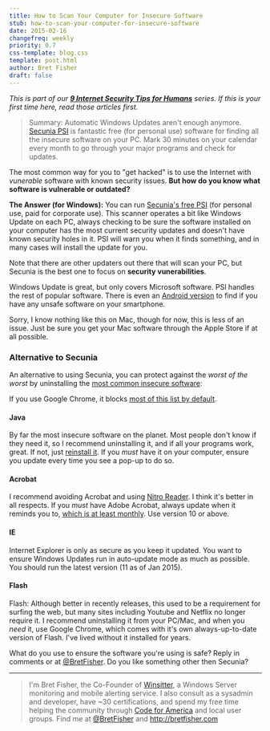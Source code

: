 ```yaml
---
title: How to Scan Your Computer for Insecure Software
stub: how-to-scan-your-computer-for-insecure-software
date: 2015-02-16
changefreq: weekly
priority: 0.7
css-template: blog.css
template: post.html
author: Bret Fisher
draft: false
---
```

*This is part of our **[9 Internet Security Tips for Humans](/2015/01/26/9-internet-security-tips-for-humans/)** series. If this is your first time here, read those articles first.*

> Summary: Automatic Windows Updates aren't enough anymore. [Secunia PSI](http://secunia.com/products/consumer/) is fantastic free (for personal use) software for finding all the insecure software on your PC. Mark 30 minutes on your calendar every month to go through your major programs and check for updates.

The most common way for you to "get hacked" is to use the Internet with *vunerable* software with known security issues. **But how do you know what software is vulnerable or outdated?**

**The Answer (for Windows):** You can run [Secunia's free PSI](http://secunia.com/vulnerability_scanning/personal/) (for personal use, paid for corporate use). This scanner operates a bit like Windows Update on each PC, always checking to be sure the software installed on your computer has the most current security updates and doesn't have known security holes in it. PSI will warn you when it finds something, and in many cases will install the update for you.

Note that there are other updaters out there that will scan your PC, but Secunia is the best one to focus on **security vunerabilities**.

Windows Update is great, but only covers Microsoft software. PSI handles the rest of popular software. There is even an [Android version](http://secunia.com/vulnerability_scanning/psi-android/) to find if you have any unsafe software on your smartphone.

Sorry, I know nothing like this on Mac, though for now, this is less of an issue. Just be sure you get your Mac software through the Apple Store if at all possible.

### Alternative to Secunia
An alternative to using Secunia, you can protect against the *worst of the worst* by uninstalling the [most common insecure software](http://www.av-test.org/en/news/news-single-view/adobe-java-make-windows-insecure/?=):

If you use Google Chrome, it blocks [most of this list by default](https://support.google.com/chrome/answer/1247383?hl=en).

#### Java
By far the most insecure software on the planet. Most people don't know if they need it, so I recommend uninstalling it, and if all your programs work, great. If not, just [reinstall it](https://java.com/download). If you *must* have it on your computer, ensure you update every time you see a pop-up to do so.

#### Acrobat
I recommend avoiding Acrobat and using [Nitro Reader](https://www.gonitro.com/pdf-reader). I think it's better in all respects. If you *must* have Adobe Acrobat, always update when it reminds you to, [which is at least monthly](http://helpx.adobe.com/security.html#acrobat). Use version 10 or above.

#### IE
Internet Explorer is only as secure as you keep it updated. You want to ensure Windows Updates run in auto-update mode as much as possible. You should run the latest version (11 as of Jan 2015).

#### Flash
Flash: Although better in recently releases, this used to be a requirement for surfing the web, but many sites including Youtube and Netflix no longer require it. I recommend uninstalling it from your PC/Mac, and when you *need* it, use Google Chrome, which comes with it's own always-up-to-date version of Flash. I've lived without it installed for years.

What do you use to ensure the software you're using is safe? Reply in comments or at [@BretFisher](https://twitter.com/bretfisher). Do you like something other then Secunia?

-----

> I'm Bret Fisher, the Co-Founder of [Winsitter](http://winsitter.com), a Windows Server monitoring and mobile alerting service. I also consult as a sysadmin and developer, have ~30 certifications, and spend my free time helping the community through [Code for America](http://codeforamerica.org) and local user groups. Find me at [@BretFisher](https://twitter.com/bretfisher) and http://bretfisher.com
